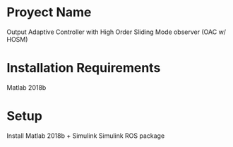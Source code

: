# Proyect Name
Output Adaptive Controller with High Order Sliding Mode observer (OAC w/ HOSM)

# Installation Requirements
Matlab 2018b

# Setup
Install Matlab 2018b + Simulink
Simulink ROS package
